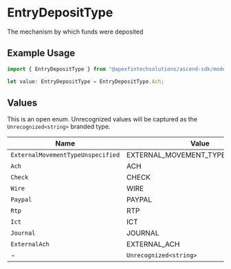 # EntryDepositType

The mechanism by which funds were deposited

## Example Usage

```typescript
import { EntryDepositType } from "@apexfintechsolutions/ascend-sdk/models/components";

let value: EntryDepositType = EntryDepositType.Ach;
```

## Values

This is an open enum. Unrecognized values will be captured as the `Unrecognized<string>` branded type.

| Name                               | Value                              |
| ---------------------------------- | ---------------------------------- |
| `ExternalMovementTypeUnspecified`  | EXTERNAL_MOVEMENT_TYPE_UNSPECIFIED |
| `Ach`                              | ACH                                |
| `Check`                            | CHECK                              |
| `Wire`                             | WIRE                               |
| `Paypal`                           | PAYPAL                             |
| `Rtp`                              | RTP                                |
| `Ict`                              | ICT                                |
| `Journal`                          | JOURNAL                            |
| `ExternalAch`                      | EXTERNAL_ACH                       |
| -                                  | `Unrecognized<string>`             |